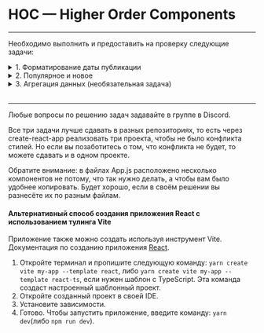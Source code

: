 # HOC — Higher Order Components

<!-- [![Appveyor Build status](https://ci.appveyor.com/api/projects/status/d01vp6w9t411beyo?svg=true)](https://ci.appveyor.com/project/RomanMenshikov92/ra-16-react-HOC-higher-order-components) -->

<!-- [![Pages build status](https://github.com/RomanMenshikov92/ra-16-react-HOC-higher-order-components/actions/workflows/pages/pages-build-deployment/badge.svg)](https://github.com/RomanMenshikov92/ra-16-react-HOC-higher-order-components/actions/workflows/pages/pages-build-deployment) -->

---

<!-- ## [GutHub Pages](https://romanmenshikov92.github.io/ra-16-react-HOC-higher-order-components/) -->

Необходимо выполнить и предоставить на проверку следующие задачи:

<details>
<summary>1. Форматирование даты публикации</summary>

# Форматирование даты публикации

Есть страница, содержащая список видеозаписей.
У каждого блока есть дата публикации.

![Relative Time](./res/time.png)

В данный момент выводится просто текущее значение. Пример: `2017-09-01 14:15:10`.
Решено изменять представление даты следующим образом в зависимости от его значения:
`12 минут назад`, если прошло меньше часа, `5 часов назад`, если прошло больше часа, `X дней назад`, если больше суток.

## Реализация

Используя HOC, обернуть `DateTime` в компонент `DateTimePretty` так, чтобы он преобразовывал дату в нужный вид.

Воспользуйтесь готовым файлом `App.js` и стилями `css/index.css` из каталога в качестве отправной точки. Замените ими те, что создаются в create-react-app.

Для работы с датой и временем можете воспользоваться библиотекой Moment.js.

</details>

<details>
<summary>2. Популярное и новое</summary>

# Подсвечивание блоков

На нашем сайте есть блоки со статьями и с видеозаписями.

![Highlight](./res/highlight.png)

Мы решили улучшить отображение наших блоков таким образом, чтобы популярные статьи и видео, у которых 1000+ прочтений или просмотров,
оборачивались в компонент `Popular`, а с количеством до 100 — в компонент `New`. Эти компоненты будут менять внешний облик блоков, привлекая внимание посетителей.

## Реализация

Используя HOC, обернуть `Video` и `Article` таким образом, чтобы при отображении в компоненте `List` они помещались внутрь требуемого компонента `Popular` или `New`.

Воспользуйтесь готовым файлом `App.js` и стилями `css/index.css` из каталога в качестве отправной точки. Замените ими те, что создаются в create-react-app.

</details>

<details>
<summary>3. Агрегация данных (необязательная задача)</summary>

# Агрегация данных для таблиц

Есть набор из трёх компонентов, которые выводят табличные данные:

- с группировкой по месяцам за текущий год,
- с группировкой по годам,
- с сортировкой по убыванию.

![Aggregation](./res/aggregation.png)

К сожалению, эти компоненты работают только с подготовленными данными, а API сервера статистики возвращает нам сырые данные — неотсортированные и несгруппированные.

Данные запрашиваются один раз (https://raw.githubusercontent.com/netology-code/ra16-homeworks/master/hoc/aggregation/data/data.json) — после загрузки страницы.

```js
{
  "list": [
    {"date": "2018-01-13", "amount": 10},
    {"date": "2018-02-13", "amount": 9},
    {"date": "2018-01-09", "amount": 5},
    {"date": "2017-12-14", "amount": 14},
    {"date": "2018-03-01", "amount": 13},
    //...
  ]
}
```

## Реализация

Обернуть компоненты таблиц в HOC, который бы производил над данными операции, приводящие их к нужному виду.
Также данные, которые группируются по дате, должны быть отсортированы по ней.

Компонент `MonthTable` ожидает данные в свойство `list` в следующем формате:

```js
[{month: "Jan", amount: 100}, ...]
```

Компонент `YearTable` ожидает данные в свойство `list` в следующем формате:

```js
[{year: 2018, amount: 100}, ...]
```

Компонент `SortTable` ожидает данные в свойство `list` в следующем формате:

```js
[{date: "2017-12-14", amount: 14}, ...]
```

Воспользуйтесь готовым файлом `App.js` и стилями `css/index.css` из каталога в качестве отправной точки. Замените ими те, что создаются в create-react-app.

</details>
</br>

---

Любые вопросы по решению задач задавайте в группе в Discord.

Все три задачи лучше сдавать в разных репозиториях, то есть через create-react-app реализовать три проекта, чтобы не было конфликта стилей. Но если вы позаботитесь о том, что конфликта не будет, то можете сдавать и в одном проекте.

Обратите внимание: в файлах App.js расположено несколько компонентов не потому, что так нужно делать, а чтобы вам было удобнее копировать. Будет хорошо, если в своём решении вы разнесёте их по разным файлам.

#### Альтернативный способ создания приложения React с использованием тулинга Vite

Приложение также можно создать используя инструмент Vite.
Документация по созданию приложения [React](https://vitejs.dev/guide/).

1. Откройте терминал и пропишите следующую команду: `yarn create vite my-app --template react`,
   либо `yarn create vite my-app --template react-ts`, если
   нужен шаблон с TypeScript. Эта команда создаст настроенный
   шаблонный проект.
2. Откройте созданный проект в своей IDE.
3. Установите зависимости.
4. Готово. Чтобы запустить приложение, введите команду: `yarn dev`(либо `npm run dev`).
